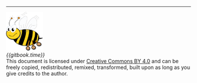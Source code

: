 
---

![Very Simple Control Protocol](./images/logo_100.png "Very Simple Control Protocol")  
*{{gitbook.time}}*    
This document is licensed under [Creative Commons BY 4.0](https://creativecommons.org/licenses/by/4.0/) and can be freely copied, redistributed, remixed, transformed, built upon as long as you give credits to the author.